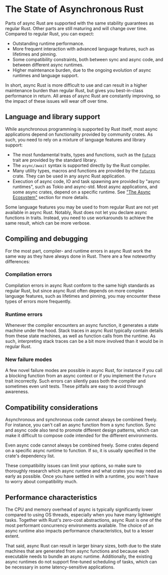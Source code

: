 # The State of Asynchronous Rust

Parts of async Rust are supported with the same stability guarantees as
regular Rust. Other parts are still maturing and will change over time.
Compared to regular Rust, you can expect:

- Outstanding runtime performance.
- More frequent interaction with advanced language features, such as lifetimes
  and pinning.
- Some compatibility constraints, both between sync and async code, and between
  different async runtimes.
- Higher maintenance burden, due to the ongoing evolution of async runtimes
  and language support.

In short, async Rust is more difficult to use and can result in a higher
maintenance burden than regular Rust,
but gives you best-in-class performance in return.
All areas of async Rust are constantly improving,
so the impact of these issues will wear off over time.

## Language and library support

While asynchronous programming is supported by Rust itself,
most async applications depend on functionality provided
by community crates.
As such, you need to rely on a mixture of
language features and library support:

- The most fundamental traits, types and functions, such as the
  [`Future`](https://doc.rust-lang.org/std/future/trait.Future.html) trait
  are provided by the standard library.
- The `async/await` syntax is supported directly by the Rust compiler.
- Many utility types, macros and functions are provided by the
  [`futures`](https://docs.rs/futures/) crate. They can be used in any async
  Rust application.
- Execution of async code, IO and task spawning are provided by "async
  runtimes", such as Tokio and async-std. Most async applications, and some
  async crates, depend on a specific runtime. See
  ["The Async Ecosystem"](../02_execution/01_chapter.md) section for more
  details.

Some language features you may be used to from regular Rust are not yet
available in async Rust. Notably, Rust does not let you declare async
functions in traits. Instead, you need to use workarounds to achieve the same
result, which can be more verbose.

## Compiling and debugging

For the most part, compiler- and runtime errors in async Rust work
the same way as they have always done in Rust. There are a few
noteworthy differences:

### Compilation errors

Compilation errors in async Rust conform to the same high standards as
regular Rust, but since async Rust often depends on more complex language
features, such as lifetimes and pinning, you may encounter these types of
errors more frequently.

### Runtime errors

Whenever the compiler encounters an async function, it generates a state
machine under the hood. Stack traces in async Rust typically contain details
from these state machines, as well as function calls from
the runtime. As such, interpreting stack traces can be a bit more involved than
it would be in regular Rust.

### New failure modes

A few novel failure modes are possible in async Rust, for instance
if you call a blocking function from an async context or if you implement
the `Future` trait incorrectly. Such errors can silently pass both the
compiler and sometimes even unit tests. These pitfalls are easy to avoid through
awareness.

## Compatibility considerations

Asynchronous and synchronous code cannot always be combined freely.
For instance, you can't call an async function from a sync function.
Sync and async code also tend to promote different design patterns, which can
make it difficult to compose code intended for the different environments.

Even async code cannot always be combined freely. Some crates depend on a
specific async runtime to function. If so, it is usually specified in the
crate's dependency list.

These compatibility issues can limit your options, so make sure to thoroughly
research which async runtime and what crates you may need as early as
possible. Once you have settled in with a runtime, you won't have to worry
about compatibility much.

## Performance characteristics

The CPU and memory overhead of async is typically significantly
lower compared to using OS threads, especially when you have many lightweight
tasks. Together with Rust's zero-cost abstractions, async Rust is one of the
most performant concurrency environments available.
The choice of an async runtime also impacts performance characteristics, but
to a lesser extent.

That said, async Rust can result in larger binary sizes, both due to the state
machines that are generated from async functions and because each executable
needs to bundle an async runtime. Additionally, the existing async runtimes do
not support fine-tuned scheduling of tasks, which can be necessary in some
latency-sensitive applications.
